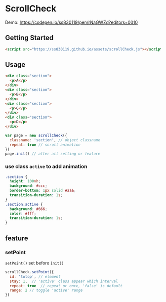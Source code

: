 # ScrollCheck
Demo: 
<a href="https://codepen.io/ss830119/pen/rNaGWZd?editors=0010" target="_blank">https://codepen.io/ss830119/pen/rNaGWZd?editors=0010</a>

## Getting Started
```html
<script src="https://ss830119.github.io/assets/scrollCheck.js"></script>
```

## Usage

```html
<div class="section">
  <p>A</p>
</div>
<div class="section">
  <p>B</p>
</div>
<div class="section">
  <p>C</p>
</div>
<div class="section">
  <p>D</p>
</div>
```
```js
var page = new scrollCheck({
  classname: 'section', // object classname
  repeat: true // scroll animation
})
page.init() // after all setting or feature
```
### use class `active` to add animation
```css
.section {
  height: 100vh;
  background: #ccc;
  border-bottom: 1px solid #aaa;
  transition-duration: 1s;
}
.section.active {
  background: #666;
  color: #fff;
  transition-duration: 1s;
}
```

## feature
### setPoint
`setPoint()` set before `init()`
```js
scrollCheck.setPoint({
  id: 'totop', // element
  stay: 1,  // 'active' class appear which interval
  repeat: true  // repeat or once, 'false' is default
  range: 2 // toggle 'active' range
})
```